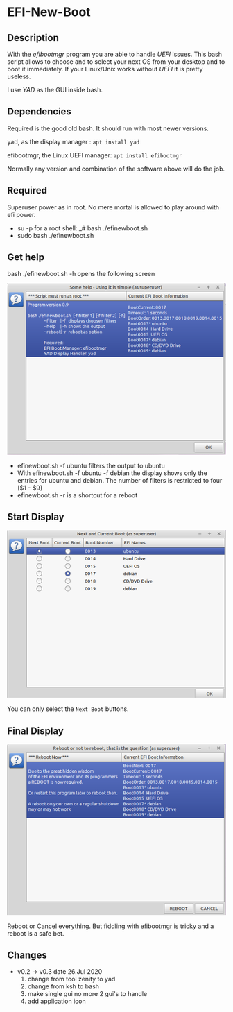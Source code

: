 # EFI-New-Boot
 
## Description

With the *efibootmgr* program you are able to handle *UEFI* issues. This bash script allows to choose and to select your next OS from your desktop and to boot it immediately. If your Linux/Unix works without *UEFI* it is pretty useless.

I use *YAD* as the GUI inside bash. 

## Dependencies 

Required is the good old bash. It should run with most newer versions.

yad, as the display manager : `apt install yad`

efibootmgr, the Linux UEFI manager: `apt install efibootmgr`

Normally any version and combination of the software above will do the job.

## Required 

Superuser power as in root. No mere mortal is allowed to play around with efi power.
+ su -p for a root shell: _# bash  ./efinewboot.sh 
+ sudo bash ./efinewboot.sh 
 
## Get help 

bash ./efinewboot.sh -h  opens the following screen

![Help Display](./efi-help.png)
 
+ efinewboot.sh -f ubuntu filters the output to ubuntu 
+ With efinewboot.sh -f ubuntu -f debian the display shows only the entries for ubuntu and debian. The number of filters is restricted to four [$1 - $9]
+ efinewboot.sh -r is a shortcut for a reboot  
## Start Display

![Sample Display](./efi-display.png)

You can only select the `Next Boot` buttons. 

## Final Display 

![Help Display](./efi-final.png)

Reboot or Cancel everything. But fiddling with efibootmgr is tricky and a reboot is a safe bet.


## Changes

* v0.2 -> v0.3  date 26.Jul 2020
    1. change from tool zenity to yad 
    2. change from ksh to bash
    3. make single gui no more 2 gui's to handle
    4. add application icon
    